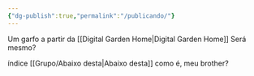 ```yaml
---
{"dg-publish":true,"permalink":"/publicando/"}
---
```


Um garfo a partir da [[Digital Garden Home\|Digital Garden Home]]
Será mesmo?


índice
[[Grupo/Abaixo desta\|Abaixo desta]]
como é, meu brother?

